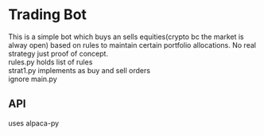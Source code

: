 # Trading Bot

This is a simple bot which buys an sells equities(crypto bc the market is alway open) based on rules to maintain certain portfolio allocations.
No real strategy just proof of concept.  
rules.py holds list of rules  
strat1.py implements as buy and sell orders  
ignore main.py

## API
uses alpaca-py
